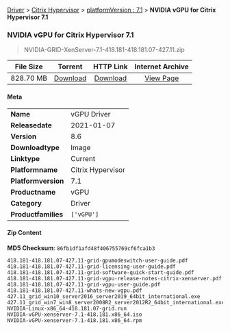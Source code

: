 
[Driver](/README.md)  >  [Citrix Hypervisor](/index/Driver/Citrix_Hypervisor.md)  >  [platformVersion : 7.1](/index/Driver/Citrix_Hypervisor/7.1.md)  >  **NVIDIA vGPU for Citrix Hypervisor 7.1**


###    NVIDIA vGPU for Citrix Hypervisor 7.1

> NVIDIA-GRID-XenServer-7.1-418.181-418.181.07-427.11.zip   


| **File Size** | **Torrent**  | **HTTP Link** | **Internet Archive** |
|:-------------:|:------------:|:-------------:|:--------------------:|
| 828.70 MB |  [Download](https://archive.org/download/nvgpu_NVIDIA-GRID-XenServer-7.1-418.181-418.181.07-427.11.zip/nvgpu_NVIDIA-GRID-XenServer-7.1-418.181-418.181.07-427.11.zip_archive.torrent)       | [Download](https://archive.org/compress/nvgpu_NVIDIA-GRID-XenServer-7.1-418.181-418.181.07-427.11.zip) | [View Page](https://archive.org/details/nvgpu_NVIDIA-GRID-XenServer-7.1-418.181-418.181.07-427.11.zip)       |

#### Meta

<table>
<tr><td><strong>Name</strong></td><td>vGPU Driver</td></tr>
<tr><td><strong>Releasedate</strong></td><td>2021-01-07</td></tr>
<tr><td><strong>Version</strong></td><td>8.6</td></tr>
<tr><td><strong>Downloadtype</strong></td><td>Image</td></tr>
<tr><td><strong>Linktype</strong></td><td>Current</td></tr>
<tr><td><strong>Platformname</strong></td><td>Citrix Hypervisor</td></tr>
<tr><td><strong>Platformversion</strong></td><td>7.1</td></tr>
<tr><td><strong>Productname</strong></td><td>vGPU</td></tr>
<tr><td><strong>Category</strong></td><td>Driver</td></tr>
<tr><td><strong>Productfamilies</strong></td><td><code>['vGPU']</code></td></tr>
</table>

#### Zip Content

**MD5 Checksum**: `86fb1df1afd48f406755769cf6fca1b3`

```text
418.181-418.181.07-427.11-grid-gpumodeswitch-user-guide.pdf
418.181-418.181.07-427.11-grid-licensing-user-guide.pdf
418.181-418.181.07-427.11-grid-software-quick-start-guide.pdf
418.181-418.181.07-427.11-grid-vgpu-release-notes-citrix-xenserver.pdf
418.181-418.181.07-427.11-grid-vgpu-user-guide.pdf
418.181-418.181.07-427.11-whats-new-vgpu.pdf
427.11_grid_win10_server2016_server2019_64bit_international.exe
427.11_grid_win7_win8_server2008R2_server2012R2_64bit_international.exe
NVIDIA-Linux-x86_64-418.181.07-grid.run
NVIDIA-vGPU-xenserver-7.1-418.181.x86_64.iso
NVIDIA-vGPU-xenserver-7.1-418.181.x86_64.rpm
```